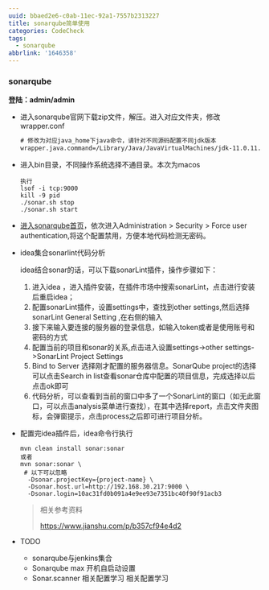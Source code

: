 ```yaml
---
uuid: bbaed2e6-c0ab-11ec-92a1-7557b2313227
title: sonarqube简单使用
categories: CodeCheck
tags:
  - sonarqube
abbrlink: '1646358'
---
```


### sonarqube

**登陆：admin/admin**

- 进入sonarqube官网下载zip文件，解压。进入对应文件夹，修改wrapper.conf

  ~~~xml
  # 修改为对应java_home下java命令，请针对不同源码配置不同jdk版本
  wrapper.java.command=/Library/Java/JavaVirtualMachines/jdk-11.0.11.jdk/Contents/Home/bin/java
  ~~~

- 进入bin目录，不同操作系统选择不通目录。本次为macos

  ~~~
  执行
  lsof -i tcp:9000
  kill -9 pid
  ./sonar.sh stop
  ./sonar.sh start
  ~~~

- [进入sonarqube首页](http://localhost:9000/)，依次进入Administration > Security > Force user authentication,将这个配置禁用，方便本地代码检测无密码。

- idea集合sonarlint代码分析

  idea结合sonar的话，可以下载sonarLint插件，操作步骤如下：

  1. 进入idea ，进入插件安装，在插件市场中搜索sonarLint，点击进行安装后重启idea；
  2. 配置sonarLint插件，设置settings中，查找到other settings,然后选择sonarLint General Setting ,在右侧的输入
  3. 接下来输入要连接的服务器的登录信息，如输入token或者是使用账号和密码的方式
  4. 配置当前的项目和sonar的关系,点击进入设置settings->other settings->SonarLint Project Settings
  5. Bind to Server 选择刚才配置的服务器信息。SonarQube project的选择可以点击Search in list查看sonar仓库中配置的项目信息，完成选择以后点击ok即可
  6. 代码分析，可以查看到当前的窗口中多了一个SonarLint的窗口（如无此窗口，可以点击analysis菜单进行查找），在其中选择report，点击文件夹图标，会弹窗提示，点击process之后即可进行项目分析。

- 配置完idea插件后，idea命令行执行

  ~~~
  mvn clean install sonar:sonar
  或者
  mvn sonar:sonar \
   # 以下可以忽略
    -Dsonar.projectKey={project-name} \
    -Dsonar.host.url=http://192.168.30.217:9000 \
    -Dsonar.login=10ac31fd0b091a4e9ee93e7351bc40f90f91acb3
  ~~~

  > 相关参考资料
  >
  > https://www.jianshu.com/p/b357cf94e4d2

- TODO

   - sonarqube与jenkins集合
   - Sonarqube max 开机自启动设置
   - Sonar.scanner 相关配置学习
 相关配置学习
